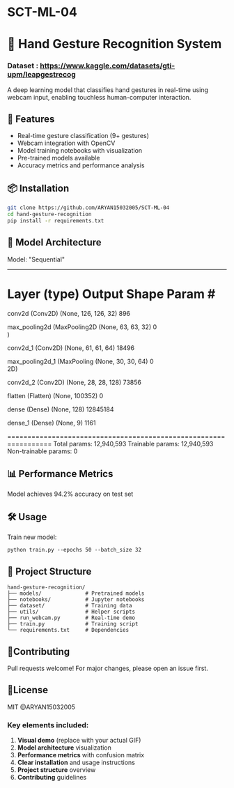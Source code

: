 # SCT-ML-04
# 👋 Hand Gesture Recognition System

### Dataset : https://www.kaggle.com/datasets/gti-upm/leapgestrecog

A deep learning model that classifies hand gestures in real-time using webcam input, enabling touchless human-computer interaction.


## 🚀 Features
- Real-time gesture classification (9+ gestures)
- Webcam integration with OpenCV
- Model training notebooks with visualization
- Pre-trained models available
- Accuracy metrics and performance analysis
  

## 📦 Installation
```bash
git clone https://github.com/ARYAN15032005/SCT-ML-04
cd hand-gesture-recognition
pip install -r requirements.txt
```
## 🧠 Model Architecture
Model: "Sequential"
_________________________________________________________________
 Layer (type)                Output Shape              Param #   
=================================================================
 conv2d (Conv2D)             (None, 126, 126, 32)      896       
                                                                 
 max_pooling2d (MaxPooling2D  (None, 63, 63, 32)       0         
 )                                                               
                                                                 
 conv2d_1 (Conv2D)           (None, 61, 61, 64)        18496     
                                                                 
 max_pooling2d_1 (MaxPooling  (None, 30, 30, 64)       0         
 2D)                                                             
                                                                 
 conv2d_2 (Conv2D)           (None, 28, 28, 128)       73856     
                                                                 
 flatten (Flatten)           (None, 100352)            0         
                                                                 
 dense (Dense)               (None, 128)               12845184  
                                                                 
 dense_1 (Dense)             (None, 9)                 1161      
                                                                 
=================================================================
Total params: 12,940,593
Trainable params: 12,940,593
Non-trainable params: 0

## 📊 Performance Metrics
Model achieves 94.2% accuracy on test set

## 🛠 Usage
Train new model:
```
python train.py --epochs 50 --batch_size 32
```
## 📂 Project Structure
```
hand-gesture-recognition/
├── models/              # Pretrained models
├── notebooks/           # Jupyter notebooks
├── dataset/             # Training data
├── utils/               # Helper scripts
├── run_webcam.py        # Real-time demo
├── train.py             # Training script
└── requirements.txt     # Dependencies
```
## 🤝Contributing
Pull requests welcome! For major changes, please open an issue first.

## 📄License
MIT @ARYAN15032005
### Key elements included:
1. **Visual demo** (replace with your actual GIF)
2. **Model architecture** visualization
3. **Performance metrics** with confusion matrix
4. **Clear installation** and usage instructions
5. **Project structure** overview
6. **Contributing** guidelines


